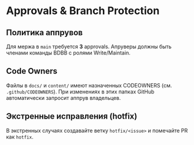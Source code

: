 # Approvals & Branch Protection

## Политика аппрувов

Для мержа в `main` требуется **3** approvals.
Апруверы должны быть членами команды BDBB с ролями Write/Maintain.

## Code Owners

Файлы в `docs/` и `content/` имеют назначенных CODEOWNERS
(см. `.github/CODEOWNERS`). При изменениях в этих папках GitHub
автоматически запросит аппрув владельцев.

## Экстренные исправления (hotfix)

В экстренных случаях создавайте ветку `hotfix/<issue>` и помечайте PR
как `hotfix`.

